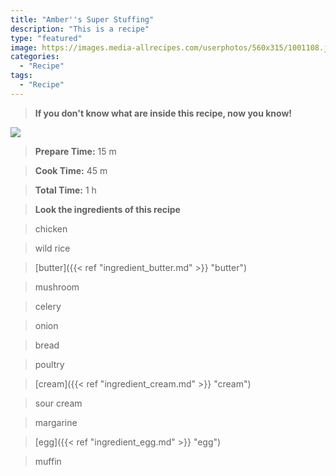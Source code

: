 ```yaml
---
title: "Amber''s Super Stuffing"
description: "This is a recipe"
type: "featured"
image: https://images.media-allrecipes.com/userphotos/560x315/1001108.jpg
categories: 
  - "Recipe"
tags: 
  - "Recipe"
---
```



>**If you don't know what are inside this recipe, now you know!**

![](../images/Recipes-Banner.jpg)
> **Prepare Time:** 15 m


> **Cook Time:** 45 m


> **Total Time:** 1 h

> **Look the ingredients of this recipe**

> chicken

> wild rice

> [butter]({{< ref "ingredient_butter.md" >}} "butter")

> mushroom

> celery

> onion

> bread

> poultry

> [cream]({{< ref "ingredient_cream.md" >}} "cream")

> sour cream

> margarine

> [egg]({{< ref "ingredient_egg.md" >}} "egg")

> muffin


